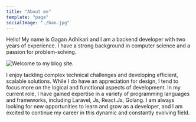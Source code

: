 ```yaml
---
title: "About me"
template: "page"
socialImage: "./ban.jpg"
---
```


Hello! My name is Gagan Adhikari and I am a backend developer with two years of experience. I have a strong background in computer science and a passion for problem-solving. 

![Welcome to my blog site.](/ban.jpg)

I enjoy tackling complex technical challenges and developing efficient, scalable solutions. While I do have an appreciation for design, I tend to focus more on the logical and functional aspects of development. In my current role, I have gained expertise in a variety of programming languages and frameworks, including Laravel, Js, React.Js, Golang. I am always looking for new opportunities to learn and grow as a developer, and I am excited to continue my career in this dynamic and constantly evolving field.
